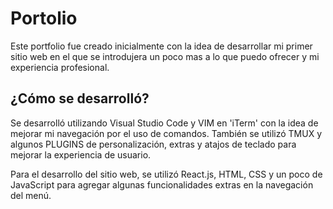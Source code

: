 # Portolio

Este portfolio fue creado inicialmente con la idea de desarrollar mi primer sitio web en el que se introdujera
un poco mas a lo que puedo ofrecer y mi experiencia profesional.

## ¿Cómo se desarrolló?

Se desarrolló utilizando Visual Studio Code y VIM en 'iTerm' con la idea de mejorar mi navegación por el uso de 
comandos. También se utilizó TMUX y algunos PLUGINS de personalización, extras y atajos de teclado para mejorar
la experiencia de usuario.

Para el desarrollo del sitio web, se utilizó React.js, HTML, CSS y un poco de JavaScript para agregar algunas
funcionalidades extras en la navegación del menú.
